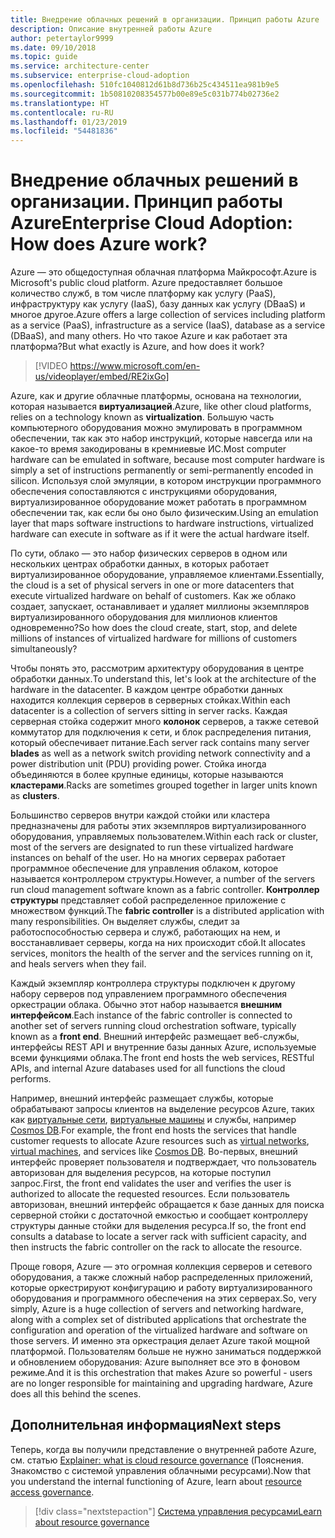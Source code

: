 ```yaml
---
title: Внедрение облачных решений в организации. Принцип работы Azure
description: Описание внутренней работы Azure
author: petertaylor9999
ms.date: 09/10/2018
ms.topic: guide
ms.service: architecture-center
ms.subservice: enterprise-cloud-adoption
ms.openlocfilehash: 510fc1040812d61b8d736b25c434511ea981b9e5
ms.sourcegitcommit: 1b50810208354577b00e89e5c031b774b02736e2
ms.translationtype: HT
ms.contentlocale: ru-RU
ms.lasthandoff: 01/23/2019
ms.locfileid: "54481836"
---
```

# <a name="enterprise-cloud-adoption-how-does-azure-work"></a><span data-ttu-id="8b9b7-103">Внедрение облачных решений в организации. Принцип работы Azure</span><span class="sxs-lookup"><span data-stu-id="8b9b7-103">Enterprise Cloud Adoption: How does Azure work?</span></span>

<span data-ttu-id="8b9b7-104">Azure — это общедоступная облачная платформа Майкрософт.</span><span class="sxs-lookup"><span data-stu-id="8b9b7-104">Azure is Microsoft's public cloud platform.</span></span> <span data-ttu-id="8b9b7-105">Azure предоставляет большое количество служб, в том числе платформу как услугу (PaaS), инфраструктуру как услугу (IaaS), базу данных как услугу (DBaaS) и многое другое.</span><span class="sxs-lookup"><span data-stu-id="8b9b7-105">Azure offers a large collection of services including platform as a service (PaaS), infrastructure as a service (IaaS), database as a service (DBaaS), and many others.</span></span> <span data-ttu-id="8b9b7-106">Но что такое Azure и как работает эта платформа?</span><span class="sxs-lookup"><span data-stu-id="8b9b7-106">But what exactly is Azure, and how does it work?</span></span>

> [!VIDEO https://www.microsoft.com/en-us/videoplayer/embed/RE2ixGo] 

<span data-ttu-id="8b9b7-107">Azure, как и другие облачные платформы, основана на технологии, которая называется **виртуализацией**.</span><span class="sxs-lookup"><span data-stu-id="8b9b7-107">Azure, like other cloud platforms, relies on a technology known as **virtualization**.</span></span> <span data-ttu-id="8b9b7-108">Большую часть компьютерного оборудования можно эмулировать в программном обеспечении, так как это набор инструкций, которые навсегда или на какое-то время закодированы в кремниевые ИС.</span><span class="sxs-lookup"><span data-stu-id="8b9b7-108">Most computer hardware can be emulated in software, because most computer hardware is simply a set of instructions permanently or semi-permanently encoded in silicon.</span></span> <span data-ttu-id="8b9b7-109">Используя слой эмуляции, в котором инструкции программного обеспечения сопоставляются с инструкциями оборудования, виртуализированное оборудование может работать в программном обеспечении так, как если бы оно было физическим.</span><span class="sxs-lookup"><span data-stu-id="8b9b7-109">Using an emulation layer that maps software instructions to hardware instructions, virtualized hardware can execute in software as if it were the actual hardware itself.</span></span>

<span data-ttu-id="8b9b7-110">По сути, облако — это набор физических серверов в одном или нескольких центрах обработки данных, в которых работает виртуализированное оборудование, управляемое клиентами.</span><span class="sxs-lookup"><span data-stu-id="8b9b7-110">Essentially, the cloud is a set of physical servers in one or more datacenters that execute virtualized hardware on behalf of customers.</span></span> <span data-ttu-id="8b9b7-111">Как же облако создает, запускает, останавливает и удаляет миллионы экземпляров виртуализированного оборудования для миллионов клиентов одновременно?</span><span class="sxs-lookup"><span data-stu-id="8b9b7-111">So how does the cloud create, start, stop, and delete millions of instances of virtualized hardware for millions of customers simultaneously?</span></span>

<span data-ttu-id="8b9b7-112">Чтобы понять это, рассмотрим архитектуру оборудования в центре обработки данных.</span><span class="sxs-lookup"><span data-stu-id="8b9b7-112">To understand this, let's look at the architecture of the hardware in the datacenter.</span></span>  <span data-ttu-id="8b9b7-113">В каждом центре обработки данных находится коллекция серверов в серверных стойках.</span><span class="sxs-lookup"><span data-stu-id="8b9b7-113">Within each datacenter is a collection of servers sitting in server racks.</span></span> <span data-ttu-id="8b9b7-114">Каждая серверная стойка содержит много **колонок** серверов, а также сетевой коммутатор для подключения к сети, и блок распределения питания, который обеспечивает питание.</span><span class="sxs-lookup"><span data-stu-id="8b9b7-114">Each server rack contains many server **blades** as well as a network switch providing network connectivity and a power distribution unit (PDU) providing power.</span></span> <span data-ttu-id="8b9b7-115">Стойка иногда объединяются в более крупные единицы, которые называются **кластерами**.</span><span class="sxs-lookup"><span data-stu-id="8b9b7-115">Racks are sometimes grouped together in larger units known as **clusters**.</span></span> 

<span data-ttu-id="8b9b7-116">Большинство серверов внутри каждой стойки или кластера предназначены для работы этих экземпляров виртуализированного оборудования, управляемых пользователем.</span><span class="sxs-lookup"><span data-stu-id="8b9b7-116">Within each rack or cluster, most of the servers are designated to run these virtualized hardware instances on behalf of the user.</span></span> <span data-ttu-id="8b9b7-117">Но на многих серверах работает программное обеспечение для управления облаком, которое называется контроллером структуры.</span><span class="sxs-lookup"><span data-stu-id="8b9b7-117">However, a number of the servers run cloud management software known as a fabric controller.</span></span> <span data-ttu-id="8b9b7-118">**Контроллер структуры** представляет собой распределенное приложение с множеством функций.</span><span class="sxs-lookup"><span data-stu-id="8b9b7-118">The **fabric controller** is a distributed application with many responsibilities.</span></span> <span data-ttu-id="8b9b7-119">Он выделяет службы, следит за работоспособностью сервера и служб, работающих на нем, и восстанавливает серверы, когда на них происходит сбой.</span><span class="sxs-lookup"><span data-stu-id="8b9b7-119">It allocates services, monitors the health of the server and the services running on it, and heals servers when they fail.</span></span>

<span data-ttu-id="8b9b7-120">Каждый экземпляр контроллера структуры подключен к другому набору серверов под управлением программного обеспечения оркестрации облака. Обычно этот набор называется **внешним интерфейсом**.</span><span class="sxs-lookup"><span data-stu-id="8b9b7-120">Each instance of the fabric controller is connected to another set of servers running cloud orchestration software, typically known as a **front end**.</span></span> <span data-ttu-id="8b9b7-121">Внешний интерфейс размещает веб-службы, интерфейсы REST API и внутренние базы данных Azure, используемые всеми функциями облака.</span><span class="sxs-lookup"><span data-stu-id="8b9b7-121">The front end hosts the web services, RESTful APIs, and internal Azure databases used for all functions the cloud performs.</span></span> 

<span data-ttu-id="8b9b7-122">Например, внешний интерфейс размещает службы, которые обрабатывают запросы клиентов на выделение ресурсов Azure, таких как [виртуальные сети][vnet], [виртуальные машины][vms] и службы, например [Cosmos DB][cosmosdb].</span><span class="sxs-lookup"><span data-stu-id="8b9b7-122">For example, the front end hosts the services that handle customer requests to allocate Azure resources such as [virtual networks][vnet], [virtual machines][vms], and services like [Cosmos DB][cosmosdb].</span></span> <span data-ttu-id="8b9b7-123">Во-первых, внешний интерфейс проверяет пользователя и подтверждает, что пользователь авторизован для выделения ресурсов, на которые поступил запрос.</span><span class="sxs-lookup"><span data-stu-id="8b9b7-123">First, the front end validates the user and verifies the user is authorized to allocate the requested resources.</span></span> <span data-ttu-id="8b9b7-124">Если пользователь авторизован, внешний интерфейс обращается к базе данных для поиска серверной стойки с достаточной емкостью и сообщает контроллеру структуры данные стойки для выделения ресурса.</span><span class="sxs-lookup"><span data-stu-id="8b9b7-124">If so, the front end consults a database to locate a server rack with sufficient capacity, and then instructs the fabric controller on the rack to allocate the resource.</span></span>

<span data-ttu-id="8b9b7-125">Проще говоря, Azure — это огромная коллекция серверов и сетевого оборудования, а также сложный набор распределенных приложений, которые оркестрируют конфигурацию и работу виртуализированного оборудования и программного обеспечения на этих серверах.</span><span class="sxs-lookup"><span data-stu-id="8b9b7-125">So, very simply, Azure is a huge collection of servers and networking hardware, along with a complex set of distributed applications that orchestrate the configuration and operation of the virtualized hardware and software on those servers.</span></span> <span data-ttu-id="8b9b7-126">И именно эта оркестрация делает Azure такой мощной платформой. Пользователям больше не нужно заниматься поддержкой и обновлением оборудования: Azure выполняет все это в фоновом режиме.</span><span class="sxs-lookup"><span data-stu-id="8b9b7-126">And it is this orchestration that makes Azure so powerful - users are no longer responsible for maintaining and upgrading hardware, Azure does all this behind the scenes.</span></span> 

## <a name="next-steps"></a><span data-ttu-id="8b9b7-127">Дополнительная информация</span><span class="sxs-lookup"><span data-stu-id="8b9b7-127">Next steps</span></span>

<span data-ttu-id="8b9b7-128">Теперь, когда вы получили представление о внутренней работе Azure, см. статью [Explainer: what is cloud resource governance](what-is-governance.md) (Пояснения. Знакомство с системой управления облачными ресурсами).</span><span class="sxs-lookup"><span data-stu-id="8b9b7-128">Now that you understand the internal functioning of Azure, learn about [resource access governance](what-is-governance.md).</span></span> 

> [!div class="nextstepaction"]
> [<span data-ttu-id="8b9b7-129">Система управления ресурсами</span><span class="sxs-lookup"><span data-stu-id="8b9b7-129">Learn about resource governance</span></span>](what-is-governance.md)

<!-- Links -->

[cosmosdb]: /azure/cosmos-db/introduction
[docs-add-users-to-aad]: /azure/active-directory/add-users-azure-active-directory?toc=/azure/architecture/cloud-adoption-guide/toc.json
[vms]: /azure/virtual-machines/
[vnet]: /azure/virtual-network/virtual-networks-overview

